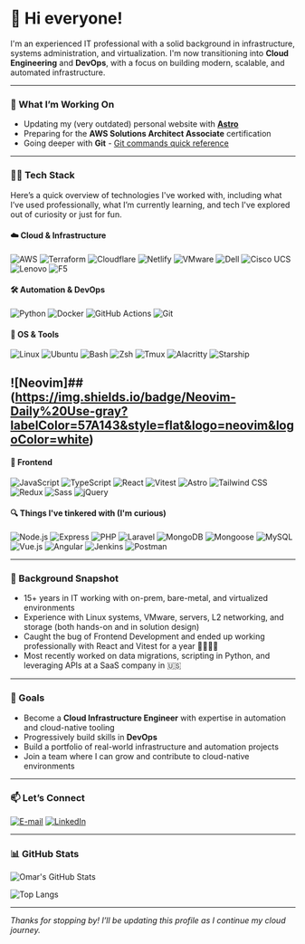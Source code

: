 # 👋 Hi everyone!

I'm an experienced IT professional with a solid background in infrastructure, systems administration, and virtualization. I'm now transitioning into **Cloud Engineering** and **DevOps**, with a focus on building modern, scalable, and automated infrastructure.

---

### 🌱 What I’m Working On

- Updating my (very outdated) personal website with **[Astro](https://astro.build)**
- Preparing for the **AWS Solutions Architect Associate** certification
- Going deeper with **Git** - [Git commands quick reference](./git-quick-reference.md)

---

### 👨‍💻 Tech Stack

Here’s a quick overview of technologies I've worked with, including what I’ve used professionally, what I’m currently learning, and tech I've explored out of curiosity or just for fun.

#### ☁️ Cloud & Infrastructure

![AWS](https://img.shields.io/badge/AWS-Learning-gray?message=test&labelColor=FF9900&style=flat&logo=amazonwebservices&logoColor=white)
![Terraform](https://img.shields.io/badge/Terraform-Learning-gray?labelColor=844FBA&style=flat&logo=terraform&logoColor=white)
![Cloudflare](https://img.shields.io/badge/Cloudflare-Domain%20Hosting%20/%20Personal%20Projects-gray?labelColor=F96702&style=flat&logo=cloudflare&logoColor=white)
![Netlify](https://img.shields.io/badge/Netlify-Deployments%20/%20Personal%20Project-gray?labelColor=00C7B7&style=flat&logo=netlify&logoColor=white)
![VMware](https://img.shields.io/badge/VMware%20vSphere-Deployed%20%26%20Configured%20/%20Presales-gray?labelColor=20232A&style=flat&logo=vmware&logoColor=white)
![Dell](https://img.shields.io/badge/Dell%20Servers%20%26%20Storage-Deployed%20%26%20Configured%20/%20Presales-gray?labelColor=007DB8&style=flat&logo=dell&logoColor=white)
![Cisco UCS](https://img.shields.io/badge/Cisco%20UCS%20Servers-Deployed%20%26%20Configured%20/%20Presales-gray?labelColor=1BA0D7&style=flat&logo=cisco&logoColor=white)
![Lenovo](https://img.shields.io/badge/Lenovo%20Servers-Presales%20Experience-gray?labelColor=E2231A&style=flat&logo=lenovo&logoColor=white)
![F5](https://img.shields.io/badge/F5%20Networks-Load%20Balancing%20Experience-gray?labelColor=E4002B&style=flat&logo=f5&logoColor=white)


#### 🛠 Automation & DevOps

![Python](https://img.shields.io/badge/Python-Used%20for%20Scripting-gray?labelColor=3776AB&style=flat&logo=python&logoColor=white)
![Docker](https://img.shields.io/badge/Docker-Learning-gray?labelColor=2496ED&style=flat&logo=docker&logoColor=white)
![GitHub Actions](https://img.shields.io/badge/GitHub%20Actions-Learning-gray?labelColor=2088FF&style=flat&logo=githubactions&logoColor=white)
![Git](https://img.shields.io/badge/Git-Daily%20Use-gray?labelColor=F05032&style=flat&logo=git&logoColor=white)

#### 🐧 OS & Tools

![Linux](https://img.shields.io/badge/Linux-Deployed%20%26%20Configured-gray?labelColor=FCC624&style=flat&logo=linux&logoColor=white)
![Ubuntu](https://img.shields.io/badge/Ubuntu-Primary%20OS-gray?labelColor=E95420&style=flat&logo=ubuntu&logoColor=white)
![Bash](https://img.shields.io/badge/Bash-Daily%20Use-gray?labelColor=4EAA25&style=flat&logo=gnubash&logoColor=white)
![Zsh](https://img.shields.io/badge/Zsh-Daily%20Use-gray?labelColor=F15A24&style=flat&logo=zsh&logoColor=white)
![Tmux](https://img.shields.io/badge/Tmux-Daily%20Use-gray?labelColor=1BB91F&style=flat&logo=tmux&logoColor=white)
![Alacritty](https://img.shields.io/badge/Alacritty-Daily%20Use-gray?labelColor=F46D01&style=flat&logo=alacritty&logoColor=white)
![Starship](https://img.shields.io/badge/Starship-Daily%20Use-gray?labelColor=DD0B78&style=flat&logo=starship&logoColor=white)
## ![Neovim]##(https://img.shields.io/badge/Neovim-Daily%20Use-gray?labelColor=57A143&style=flat&logo=neovim&logoColor=white)


#### 🎨 Frontend

![JavaScript](https://img.shields.io/badge/JavaScript-Some%20Experience-gray?labelColor=F7DF1E&style=flat&logo=javascript&logoColor=white)
![TypeScript](https://img.shields.io/badge/TypeScript-Some%20Experience-gray?labelColor=3178C6&style=flat&logo=typescript&logoColor=white)
![React](https://img.shields.io/badge/React-Some%20Experience-gray?labelColor=61DAFB&style=flat&logo=react&logoColor=white)
![Vitest](https://img.shields.io/badge/Vitest-Some%20Experience-gray?labelColor=6E9F18&style=flat&logo=vitest&logoColor=white)
![Astro](https://img.shields.io/badge/Astro-Personal%20Projects-gray?labelColor=BC52EE&style=flat&logo=astro&logoColor=white)
![Tailwind CSS](https://img.shields.io/badge/TailwindCSS-Personal%20Projects-gray?labelColor=06B6D4&style=flat&logo=tailwindcss&logoColor=white)
![Redux](https://img.shields.io/badge/Redux-Familiar-gray?labelColor=764ABC&style=flat&logo=redux&logoColor=white)
![Sass](https://img.shields.io/badge/Sass-Familiar-gray?labelColor=CC6699&style=flat&logo=sass&logoColor=white)
![jQuery](https://img.shields.io/badge/jQuery-Familiar-gray?labelColor=0769AD&style=flat&logo=jquery&logoColor=white)

#### 🔍 Things I've tinkered with (I'm curious)

![Node.js](https://img.shields.io/badge/Node.js-gray?labelColor=5FA04E&style=flat&logo=nodedotjs&logoColor=white)
![Express](https://img.shields.io/badge/Express-gray?labelColor=000000&style=flat&logo=express&logoColor=white)
![PHP](https://img.shields.io/badge/PHP-gray?labelColor=777BB4&style=flat&logo=php&logoColor=white)
![Laravel](https://img.shields.io/badge/Laravel-gray?labelColor=FF2D20&style=flat&logo=laravel&logoColor=white)
![MongoDB](https://img.shields.io/badge/MongoDB-gray?labelColor=47A248&style=flat&logo=mongodb&logoColor=white)
![Mongoose](https://img.shields.io/badge/Mongoose-gray?labelColor=880000&style=flat&logo=mongoose&logoColor=white)
![MySQL](https://img.shields.io/badge/MySQL-gray?labelColor=4479A1&style=flat&logo=mysql&logoColor=white)
![Vue.js](https://img.shields.io/badge/Vue.js-gray?labelColor=4FC08D&style=flat&logo=vuedotjs&logoColor=white)
![Angular](https://img.shields.io/badge/Angular-gray?labelColor=20232A&style=flat&logo=angular&logoColor=white)
![Jenkins](https://img.shields.io/badge/Jenkins-gray?labelColor=D24939&style=flat&logo=jenkins&logoColor=white)
![Postman](https://img.shields.io/badge/Postman-gray?labelColor=DD3A0A&style=flat&logo=postman&logoColor=white)

---

### 🧰 Background Snapshot

- 15+ years in IT working with on-prem, bare-metal, and virtualized environments
- Experience with Linux systems, VMware, servers, L2 networking, and storage (both hands-on and in solution design)
- Caught the bug of Frontend Development and ended up working professionally with React and Vitest for a year 🤷‍♂️🤹‍♂️
- Most recently worked on data migrations, scripting in Python, and leveraging APIs at a SaaS company in 🇺🇸

---

### 🚀 Goals

- Become a **Cloud Infrastructure Engineer** with expertise in automation and cloud-native tooling
- Progressively build skills in **DevOps**
- Build a portfolio of real-world infrastructure and automation projects
- Join a team where I can grow and contribute to cloud-native environments

---

### 📫 Let’s Connect

[![E-mail](https://img.shields.io/badge/Email-D14836?labelColor=&style=flat&logo=gmail&logoColor=white)](mailto:me@omartiffer.cloud)
[![LinkedIn](https://img.shields.io/badge/LinkedIn-blue?labelColor=&style=flat&logo=linkedin&logoColor=white)](https://www.linkedin.com/in/omartiffer)

---

### 📊 GitHub Stats

![Omar's GitHub Stats](https://github-readme-stats.vercel.app/api?username=oatiffer&show_icons=true&theme=github_dark)

![Top Langs](https://github-readme-stats.vercel.app/api/top-langs/?username=oatiffer&layout=compact&langs_count=10&theme=github_dark)

<!-- ![Visitor Count](https://vbr.nathanchung.dev/badge?page_id=oatiffer&text=profile_views&style=for-the-badge&lcolor=20232A&logo=Github) -->

---

*Thanks for stopping by! I’ll be updating this profile as I continue my cloud journey.* 
